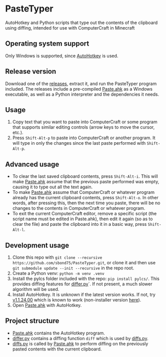 # PasteTyper
AutoHotkey and Python scripts that type out the contents of the clipboard using diffing, intended for use with ComputerCraft in Minecraft

## Operating system support
Only Windows is supported, since [AutoHotkey](https://www.autohotkey.com/) is used.

## Release version
Download one of the [releases](https://github.com/sbond75/PasteTyper/releases), extract it, and run the PasteTyper program included.
The releases include a pre-compiled [Paste.ahk](Paste.ahk) as a Windows executable, as well as a Python interpreter and the dependencies it needs.

## Usage
1. Copy text that you want to paste into ComputerCraft or some program that supports similar editing controls (arrow keys to move the cursor, etc.).
2. Press `Shift-Alt-p` to paste into ComputerCraft or another program. It will type in only the changes since the last paste performed with `Shift-Alt-p`.

## Advanced usage
- To clear the last saved clipboard contents, press `Shift-Alt-i`. This will make [Paste.ahk](Paste.ahk) assume that the previous paste performed was empty, causing it to type out all the text again.
- To make [Paste.ahk](Paste.ahk) assume that ComputerCraft or whatever program already has the current clipboard contents, press `Shift-Alt-o`. In other words, after pressing this, then the next time you paste, there will be no changes to the contents in ComputerCraft or whatever program.
- To exit the current ComputerCraft editor, remove a specific script (the script name must be edited in Paste.ahk), then edit it again (so as to clear the file) and paste the clipboard into it in a basic way, press `Shift-Alt-l`.

## Development usage
1. Clone this repo with `git clone --recursive https://github.com/sbond75/PasteTyper.git`, or clone it and then use `git submodule update --init --recursive` in the repo root.
2. Create a Python venv: `python -m venv .venv`
3. Install the pylcs folder included with the repo: `pip install pylcs/`. This provides diffing features for [differ.py](differ.py)`. If not present, a much slower algorithm will be used.
4. Install AutoHotkey. It is unknown if the latest version works. If not, try [v1.1.24.00](https://www.autohotkey.com/download/1.1/AutoHotkey112400_Install.exe) which is known to work (non-installer version [here](https://www.autohotkey.com/download/1.1/AutoHotkey112400_x64.zip)).
5. Open [Paste.ahk](Paste.ahk) with AutoHotkey.

## Project structure
- [Paste.ahk](Paste.ahk) contains the AutoHotkey program.
- [differ.py](differ.py) contains a diffing function `diff` which is used by [diffs.py](diffs.py).
- [diffs.py](diffs.py) is called by [Paste.ahk](Paste.ahk) to perform diffing on the previously pasted contents with the current clipboard.
